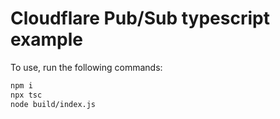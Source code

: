 # Cloudflare Pub/Sub typescript example

To use, run the following commands:

```bash
npm i
npx tsc
node build/index.js
```

